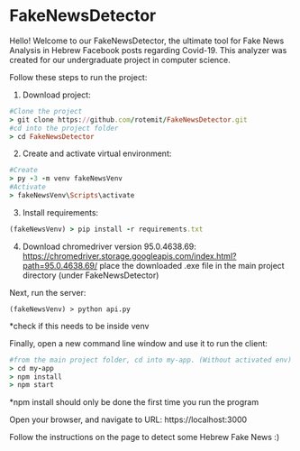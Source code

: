 # FakeNewsDetector

Hello! Welcome to our FakeNewsDetector, the ultimate tool for Fake News Analysis in Hebrew Facebook posts regarding Covid-19. This analyzer was created for our undergraduate project in computer science.

Follow these steps to run the project:
1. Download project:
```ruby
#Clone the project
> git clone https://github.com/rotemit/FakeNewsDetector.git
#cd into the project folder
> cd FakeNewsDetector
```
2. Create and activate virtual environment:
```ruby
#Create
> py -3 -m venv fakeNewsVenv
#Activate
> fakeNewsVenv\Scripts\activate
```
3. Install requirements:
```ruby
(fakeNewsVenv) > pip install -r requirements.txt
```
4. Download chromedriver version 95.0.4638.69:
https://chromedriver.storage.googleapis.com/index.html?path=95.0.4638.69/
place the downloaded .exe file in the main project directory (under FakeNewsDetector)


Next, run the server:
```
(fakeNewsVenv) > python api.py
``` 
*check if this needs to be inside venv


Finally, open a new command line window and use it to run the client:
```ruby
#from the main project folder, cd into my-app. (Without activated env)
> cd my-app
> npm install
> npm start
```
*npm install should only be done the first time you run the program

Open your browser, and navigate to URL:
https://localhost:3000

Follow the instructions on the page to detect some Hebrew Fake News :)

